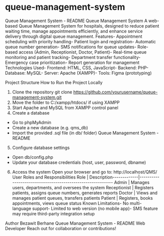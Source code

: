 # queue-management-system
Queue Management System - README
 Queue Management System
 A web-based Queue Management System for hospitals, designed to reduce patient
 waiting time, manage appointments efficiently, and enhance service delivery through
 digital queue management.
 Features- Appointment scheduling with priority handling- Patient login and registration- Automatic queue number generation- SMS notifications for queue updates- Role-based access (Admin, Receptionist, Doctor, Patient)- Real-time queue monitoring and patient tracking- Department transfer functionality- Emergency case prioritization- Report generation for management
 Technologies Used- Frontend: HTML, CSS, JavaScript- Backend: PHP- Database: MySQL- Server: Apache (XAMPP)- Tools: Figma (prototyping)
 
 Project Structure
 How to Run the Project Locally
 1. Clone the repository
   git clone https://github.com/yourusername/queue-management-system.git
 2. Move the folder to C:/xampp/htdocs/ if using XAMPP
 3. Start Apache and MySQL from XAMPP control panel
 4. Create a database
   - Go to phpMyAdmin
   - Create a new database (e.g. qms_db)
   - Import the provided .sql file (in db/ folder)
Queue Management System - README
 5. Configure database settings
   - Open db/config.php
   - Update your database credentials (host, user, password, dbname)
 6. Access the system
   Open your browser and go to: http://localhost/QMS/
 User Roles and Responsibilities
 Role         | Description-------------|-------------------------------------------------------------
Admin        | Manages users, departments, and oversees the system
 Receptionist | Registers patients, assigns queue numbers, generates reports
 Doctor       | Views and manages patient queues, transfers patients
 Patient      | Registers, books appointments, views queue status
 Known Limitations- No multi-language support- Limited to web version (no mobile app)- SMS feature may require third-party integration setup

 Author
Bezawit Berhane
 Queue Management System - README
 Web Developer
 Reach out for collaboration or contributions!
